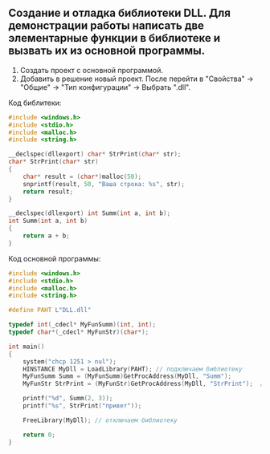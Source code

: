 ## Создание и отладка библиотеки DLL. Для демонстрации работы написать две элементарные функции в библиотеке и вызвать их из основной программы.

1. Создать проект с основной программой.
2. Добавить в решение новый проект. После перейти в "Свойства" -> "Общие" -> "Тип конфигурации" -> Выбрать ".dll".

Код библитеки:
```C
#include <windows.h>
#include <stdio.h>
#include <malloc.h>
#include <string.h>

__declspec(dllexport) char* StrPrint(char* str);
char* StrPrint(char* str)
{
	char* result = (char*)malloc(50);
	snprintf(result, 50, "Ваша строка: %s", str);
	return result; 
}

__declspec(dllexport) int Summ(int a, int b);
int Summ(int a, int b)
{
	return a + b;
}
```

Код основной программы:
```C
#include <windows.h>
#include <stdio.h>
#include <malloc.h>
#include <string.h>

#define PAHT L"DLL.dll"

typedef int(_cdecl* MyFunSumm)(int, int);
typedef char*(_cdecl* MyFunStr)(char*);

int main()
{
	system("chcp 1251 > nul");
	HINSTANCE MyDll = LoadLibrary(PAHT); // подключаем библиотеку
	MyFunSumm Summ = (MyFunSumm)GetProcAddress(MyDll, "Summ");    
	MyFunStr StrPrint = (MyFunStr)GetProcAddress(MyDll, "StrPrint");  // инициализируем указатель на функцию из библиотеки

	printf("%d", Summ(2, 3));
	printf("%s", StrPrint("привет"));

	FreeLibrary(MyDll); // отключаем библиотеку

	return 0;
}
```